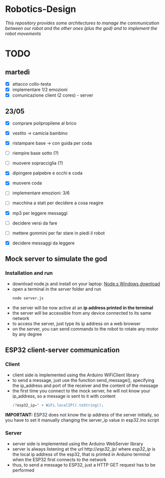 # Robotics-Design
*This repository provides some architectures to manage the communication between our robot and the other ones (plus the god) and to implement the robot movements*

# TODO

## martedì
- [x] attacco collo-testa
- [x] implementare 1/2 emozioni
- [x] comunicazione client (2 cores) - server

## 23/05
- [x] comprare polipropilene al brico
- [x] vestito -> camicia bambino
- [x] ristampare base -> con guida per coda
- [ ] riempire base sotto (?)
- [ ] muovere sopracciglia (?)
- [x] dipingere palpebre e occhi e coda
- [x] muovere coda
- [ ] implementare emozioni: 3/6
- [ ] macchina a stati per decidere a cosa reagire
- [x] mp3 per leggere messaggi
- [ ] decidere versi da fare
- [ ] mettere gommini per far stare in piedi il robot
- [x] decidere messaggi da leggere


## Mock server to simulate the god
### Installation and run
 - download node.js and install on your laptop: [Node.s Windows download](https://nodejs.org/en/download)
 - open a terminal in the *server* folder and run 
   ``` bash
   node server.js 
   ```
 - the server will be now active at an **ip address printed in the terminal**
 - the server will be accessible from any device connected to its same network
 - to access the server, just type its ip address on a web browser
 - on the server, you can send commands to the robot to rotate any motor by any degree
 
 ## ESP32 client-server communication
 ### Client
  - client side is implemented using the Arduino WiFiClient library
  - to send a message, just use the function send_message(), specifying the ip_address and port of the receiver and the content of the message
  - the first time you connect to the mock server, he will not know your ip_address, so a message is sent to it with content
    ``` c++
    /?esp32_ip=" + WiFi.localIP().toString();
    ```
  **IMPORTANT:** ESP32 does not know the ip address of the server initially, so you have to set it manually changing the server_ip value in esp32.ino script
  
  ### Server
   - server side is implemented using the Arduino WebServer library
   - server is always listening at the url http://*esp32_ip*/ where *esp32_ip* is the local ip address of the esp32, that is printed in Arduino terminal when the ESP32 first connects to the network
   - thus, to send a message to ESP32, just a HTTP GET request has to be performed
  

